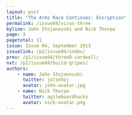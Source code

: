```yaml
---
layout: post
title: "The Arms Race Continues: Encryption"
permalink: /issue04/virus-three
byline: John Stojanovski and Nick Thorpe
page: 3
pagetotal: 11
issue: Issue 04, September 2013
issuelink: /p2/issue04/index/
prev: /p2/issue04/threeD-cardwall/
nxt: /p2/issue04/build-gripes/
authors:
    - name: John Stojanovski
      twitter: jotsnhoj
      avatar: john-avatar.jpg
    - name: Nick Thorpe
      twitter: agileboardhacks
      avatar: nick-avatar.png
---
```

